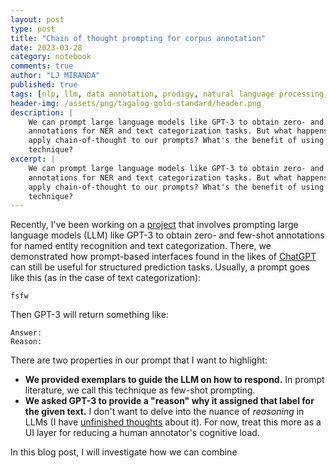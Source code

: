 ```yaml
---
layout: post
type: post
title: "Chain of thought prompting for corpus annotation"
date: 2023-03-28
category: notebook
comments: true
author: "LJ MIRANDA"
published: true
tags: [nlp, llm, data annotation, prodigy, natural language processing, chatgpt, gpt-j, gpt-3]
header-img: /assets/png/tagalog-gold-standard/header.png
description: |
    We can prompt large language models like GPT-3 to obtain zero- and few-shot
    annotations for NER and text categorization tasks. But what happens if we
    apply chain-of-thought to our prompts? What's the benefit of using this
    technique?
excerpt: |
    We can prompt large language models like GPT-3 to obtain zero- and few-shot
    annotations for NER and text categorization tasks. But what happens if we
    apply chain-of-thought to our prompts? What's the benefit of using this
    technique?
---
```


<span class="firstcharacter">R</span>ecently, I've been working on a
[project](https://github.com/explosion/prodigy-openai-recipes/) that involves
prompting large language models (LLM) like GPT-3 to obtain zero- and few-shot
annotations for named entity recognition and text categorization. There, we
demonstrated how prompt-based interfaces found in the likes of
[ChatGPT](https://openai.com/blog/chatgpt/) can still be useful for structured
prediction tasks. Usually, a prompt goes like this (as in the case of text
categorization):

```
fsfw
```

Then GPT-3 will return something like:

```
Answer:
Reason: 
```

There are two properties in our prompt that I want to highlight:
- **We provided exemplars to guide the LLM on how to respond.** In prompt literature, we call this technique as few-shot prompting. 
- **We asked GPT-3 to provide a "reason" why it assigned that label for the given text.** I don't want to delve into the nuance of *reasoning* in LLMs (I have [unfinished thoughts](/notebook/2022/12/01/wika-at-kahulugan/) about it). For now, treat this more as a UI layer for reducing a human annotator's cognitive load.

In this blog post, I will investigate how we can combine




<!-- from few-shot to chain of thought -->

<!--
Few-shot vs. chain of thought (table)
- types of examples


HCI
- annotation disagreement? look for RRL here
- ...

-->